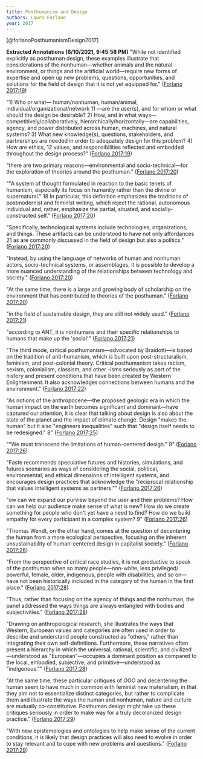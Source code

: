 ```yaml
---
title: Posthumanism and Design
authors: Laura Forlano
year: 2017
---
```


[@forlanoPosthumanismDesign2017]

**Extracted Annotations (6/10/2021, 9:45:58 PM)**
"While not identified explicitly as posthuman design, these examples illustrate that considerations of the nonhuman—whether animals and the natural environment, or things and the artificial world—require new forms of expertise and open up new problems, questions, opportunities, and solutions for the field of design that it is not yet equipped for." ([Forlano 2017:19](zotero://open-pdf/library/items/3MCXE5K8?page=4))

"1) Who or what— human/nonhuman, human/animal, individual/organizational/network 11 —are the user(s), and for whom or what should the design be desirable? 2) How, and in what ways—competitively/collaboratively, hierarchically/horizontally—are capabilities, agency, and power distributed across human, machines, and natural systems? 3) What new knowledge(s), questions, stakeholders, and partnerships are needed in order to adequately design for this problem? 4) How are ethics, 12 values, and responsibilities reflected and embedded throughout the design process?" ([Forlano 2017:19](zotero://open-pdf/library/items/3MCXE5K8?page=4))

"there are two primary reasons—environmental and socio-technical—for the exploration of theories around the posthuman." ([Forlano 2017:20](zotero://open-pdf/library/items/3MCXE5K8?page=5))

""A system of thought formulated in reaction to the basic tenets of humanism, especially its focus on humanity rather than the divine or supernatural." 18 In particular, this definition emphasizes the traditions of postmodernist and feminist writing, which reject the rational, autonomous individual and, rather, emphasize the partial, situated, and socially-constructed self." ([Forlano 2017:20](zotero://open-pdf/library/items/3MCXE5K8?page=5))

"Specifically, technological systems include technologies, organizations, and things. These artifacts can be understood to have not only affordances 21 as are commonly discussed in the field of design but also a politics." ([Forlano 2017:20](zotero://open-pdf/library/items/3MCXE5K8?page=5))

"Instead, by using the language of networks of human and nonhuman actors, socio-technical systems, or assemblages, it is possible to develop a more nuanced understanding of the relationships between technology and society." ([Forlano 2017:20](zotero://open-pdf/library/items/3MCXE5K8?page=5))

"At the same time, there is a large and growing body of scholarship on the environment that has contributed to theories of the posthuman." ([Forlano 2017:20](zotero://open-pdf/library/items/3MCXE5K8?page=5))

"in the field of sustainable design, they are still not widely used." ([Forlano 2017:21](zotero://open-pdf/library/items/3MCXE5K8?page=6))

"according to ANT, it is nonhumans and their specific relationships to humans that make up the 'social'" ([Forlano 2017:21](zotero://open-pdf/library/items/3MCXE5K8?page=6))

"The third mode, critical posthumanism—advocated by Braidotti—is based on the tradition of anti-humanism, which is built upon post-structuralism, feminism, and post-colonial theory. Critical posthumanism takes racism, sexism, colonialism, classism, and other -isms seriously as part of the history and present conditions that have been created by Western Enlightenment. It also acknowledges connections between humans and the environment." ([Forlano 2017:22](zotero://open-pdf/library/items/3MCXE5K8?page=7))

"As notions of the anthropocene—the proposed geologic era in which the human impact on the earth becomes significant and dominant—have captured our attention, it is clear that talking about design is also about the state of the planet and the impact of climate change. Design "makes the human" but it also "engineers inequalities" such that "design itself needs to be redesigned." 8" ([Forlano 2017:25](zotero://open-pdf/library/items/3MCXE5K8?page=10))

""We must transcend the limitations of human-centered design." 9" ([Forlano 2017:26](zotero://open-pdf/library/items/3MCXE5K8?page=11))

"Faste recommends speculative futures and histories, simulations, and futures scenarios as ways of considering the social, political, environmental, and ethical dimensions of intelligent systems, and encourages design practices that acknowledge the "reciprocal relationship that values intelligent systems as partners."" ([Forlano 2017:26](zotero://open-pdf/library/items/3MCXE5K8?page=11))

"ow can we expand our purview beyond the user and their problems? How can we help our audience make sense of what is new? How do we create something for people who don't yet have a need to find? How do we build empathy for every participant in a complex system? 9" ([Forlano 2017:26](zotero://open-pdf/library/items/3MCXE5K8?page=11))

"Thomas Wendt, on the other hand, comes at the question of decentering the human from a more ecological perspective, focusing on the inherent unsustainability of human-centered design in capitalist society." ([Forlano 2017:26](zotero://open-pdf/library/items/3MCXE5K8?page=11))

"From the perspective of critical race studies, it is not productive to speak of the posthuman when so many people—non-white, less privileged/ powerful, female, older, indigenous, people with disabilities, and so on—have not been historically included in the category of the human in the first place." ([Forlano 2017:28](zotero://open-pdf/library/items/3MCXE5K8?page=13))

"Thus, rather than focusing on the agency of things and the nonhuman, the panel addressed the ways things are always entangled with bodies and subjectivities." ([Forlano 2017:28](zotero://open-pdf/library/items/3MCXE5K8?page=13))

"Drawing on anthropological research, she illustrates the ways that Western, European values and categories are often used in order to describe and understand people constructed as "others," rather than integrating their own self-definitions. Furthermore, these narratives often present a hierarchy in which the universal, rational, scientific, and civilized—understood as "European"—occupies a dominant position as compared to the local, embodied, subjective, and primitive—understood as "indigenous."" ([Forlano 2017:28](zotero://open-pdf/library/items/3MCXE5K8?page=13))

"At the same time, these particular critiques of OOO and decentering the human seem to have much in common with feminist new materialism, in that they aim not to essentialize distinct categories, but rather to complicate them and illustrate the ways the human and nonhuman, nature and culture are mutually co-constitutive. Posthuman design might take up these critiques seriously in order to make way for a truly decolonized design practice." ([Forlano 2017:29](zotero://open-pdf/library/items/3MCXE5K8?page=14))

"With new epistemologies and ontologies to help make sense of the current conditions, it is likely that design practices will also need to evolve in order to stay relevant and to cope with new problems and questions." ([Forlano 2017:29](zotero://open-pdf/library/items/3MCXE5K8?page=14))